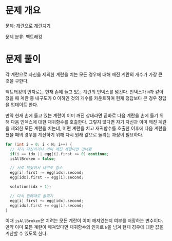 # 문제 개요

문제: [계란으로 계란치기](https://www.acmicpc.net/problem/16987)

문제 분류: 백트래킹

# 문제 풀이

각 계란으로 자신을 제외한 계란을 치는 모든 경우에 대해 깨진 계란의 개수가 가장 큰 것을 구한다.

백트래킹의 인자로는 현재 손에 들고 있는 계란의 인덱스를 넘긴다. 인덱스가 `N`과 같아졌을 때 계란 중 내구도가 0 이하인 것의 개수를 카운트하여 현재 정답보다 큰 경우 정답을 업데이트 한다.

만약 현재 손에 들고 있는 계란이 이미 깨진 상태라면 곧바로 다음 계란을 손에 들기 위해 다음 인덱스에 대한 재귀함수를 호출한다. 그렇지 않다면 자기 자신과 이미 깨진 계란을 제외한 모든 계란을 치는데, 어떤 계란을 치고 재귀함수를 호출한 이후에 다음 계란을 쳤을 때의 경우를 계산하기 위해 다시 원래 값으로 돌리는 과정이 필요하다.

```cpp
for (int i = 0; i < N; i++) {
  // 자기 자신이거나 이미 깨진 계란이면 건너뜀
  if(i == idx || egg[i].first <= 0) continue;
  isAllBroken = false;

  // 서로 부딪혀서 내구도 감소
  egg[i].first -= egg[idx].second;
  egg[idx].first -= egg[i].second;

  solution(idx + 1);

  // 다시 원래대로 돌리기
  egg[i].first += egg[idx].second;
  egg[idx].first += egg[i].second;
}
```

이때 `isAllBroken`은 치려는 모든 계란이 이미 깨져있는지 여부를 저장하는 변수이다. 만약 이미 모든 계란이 깨져있다면 재귀함수의 인자로 `N`을 넘겨 현재 경우에 대한 값을 계산할 수 있도록 한다.
